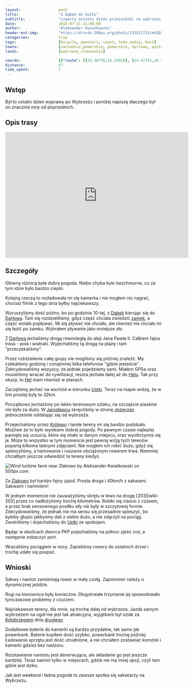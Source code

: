 ```yaml
---
layout:                 post
title:                  "Z Dąbek do Ustki"
subtitle:               "czwarty ostatni dzień przejażdzki na wybrzeżu, 57km i poszukiwanie powrotu"
date:                   2014-07-15 21:00:00
author:                 "Aleksander Kwiatkowski"
header-ext-img:         "https://drscdn.500px.org/photo/133511713/m%3D2048/e94716760c96f76e3352b095377b798e"
categories:             trip
tags:                   [bicycle, panniers, coast, todo_media, best]
towns:                  [zachodnio_pomorskie, pomorskie, darlowo, postomino, ustka]
lands:                  [wybrzeze_slowinskie]

coords:                 [{"route": [[54.38770,16.33028], [54.42751,16.41499], [54.44893,16.39748], [54.50747,16.46700], [54.53995,16.54185], [54.50977,16.61721], [54.50987,16.65411], [54.51704,16.65377], [54.52023,16.77514], [54.51056,16.80758], [54.53846,16.82166], [54.57897,16.86097]], "type": "bicycle"}]
distance:               57
time_spent:             7
---
```


[day-2]:                /trip/2014/07/13/z-dziwnowka-do-ustroni-morskich/

[wiki-darlowo-zamek]:   https://pl.wikipedia.org/wiki/Zamek_Ksi%C4%85%C5%BC%C4%85t_Pomorskich_w_Dar%C5%82owie
[wiki-dabki]:           https://pl.wikipedia.org/wiki/D%C4%85bki_(wojew%C3%B3dztwo_zachodniopomorskie)
[wiki-darlowo]:         https://pl.wikipedia.org/wiki/Dar%C5%82owo
[wiki-hel]:             https://pl.wikipedia.org/wiki/Hel_(miasto)
[wiki-ustka]:           https://pl.wikipedia.org/wiki/Ustka
[wiki-jaroslawiec]:     https://pl.wikipedia.org/wiki/Jaros%C5%82awiec_(wojew%C3%B3dztwo_zachodniopomorskie)
[wiki-jezierzany]:      https://pl.wikipedia.org/wiki/Jezierzany_(wojew%C3%B3dztwo_zachodniopomorskie)
[wiki-krolewo]:         https://pl.wikipedia.org/wiki/Kr%C3%B3lewo_(wojew%C3%B3dztwo_zachodniopomorskie)
[wiki-zlakowo]:         https://pl.wikipedia.org/wiki/Z%C5%82akowo
[wiki-kolobrzeg]:       https://pl.wikipedia.org/wiki/Ko%C5%82obrzeg

Wstęp
-----

Był to ostatni dzień wyprawy po Wybrzeżu i poniżej napiszę dlaczego był on
znacznie inny od poprzednich.

Opis trasy
----------

<iframe height='405' width='590' frameborder='0' allowtransparency='true' scrolling='no' src='https://www.strava.com/activities/166527622/embed/3d97f43e1236e73d21f690c3f1ff8bc49e4607ff'></iframe>

Szczegóły
---------

Główną różnicą była dobra pogoda. Niebo chyba było bezchmurne, co za tym idzie
było bardzo ciepło.

Kolejną rzeczą to rozładowała mi się kamerka i nie mogłem nic nagrać, chociaż
filmik z tego dnia byłby najciekawszy.

Wyruszyliśmy dość późno, bo po godzinie 10-tej, z [Dąbek][wiki-dabki] kierując
się do [Darłowa][wiki-darlowo]. Tam się rozdzieliliśmy, gdyż część chciała zwiedzić
[zamek][wiki-darlowo-zamek], a część wolała popływać. Mi się pływać nie chciało, ale
również nie chciało mi się łazić po zamku. Wybrałem pływanie jako mniejsze zło.

Z [Darłowa][wiki-darlowo] jechaliśmy drogą równoległą do aleji Jana Pawła II.
Całkiem fajna trasa - pola i wiatraki. Wyjechaliśmy tą drogą na plażę i tam
"przeczekaliśmy".

Przez roździelenie całej grupy nie mogliśmy się później znaleźć. My czekaliśmy
godzinę i conajmniej kilka telefonów "gdzie jesteście". Zdecydowaliśmy wszyscy, że
jednak pojedziemy sami. Miałem GPSa oraz musieliśmy wracać do cywilizacji, reszta
jechała dalej aż do [Helu][wiki-hel]. Tak przy okazji, to [Hel][wiki-hel] mam
również w planach.

Zaczęliśmy jechać na wschód w kierunku [Ustki][wiki-ustka]. Teraz na mapie widzę,
że w linii prostej były to 32km.

Początkowo jechaliśmy po lekko terenowym szlaku, na szczęście piasków nie było za dużo.
W [Jarosławcu][wiki-jaroslawiec] skręciliśmy w stronę [Jezierzan][wiki-jezierzany]
jednocześnie oddalając się od wybrzeża.

Przejechaliśmy przez [Królewo][wiki-krolewo] i tamte tereny mi się bardzo
podobało. Możliwe że to było wynikiem dobrej pogody. Po pewnym czasie najlepiej
pamięta się uczucia, które się miało w danym miejscu, oraz wyolbrzymia się je.
Może to wszystko w tym momencie jest pewną wizją tych terenów popartą kilkoma
ładnymi zdjęciami. Nie mogłem ich robić dużo, gdyż się spieszyliśmy,
a hamowanie i ruszanie obciążonym rowerem trwa.
Niemniej chciałbym jeszcze odwiedzić te tereny kiedyś.

<div class='pixels-photo'>
  <p>
    <img src='https://drscdn.500px.org/photo/133542849/m%3D900/c7372cbeedc4b690c0ed5dc4a56785ab' alt='Wind turbine farm near Złakowo by Aleksander Kwiatkowski on 500px.com'>
  </p>
  <a href='https://500px.com/photo/133542849/wind-turbine-farm-near-z%C5%82akowo-by-aleksander-kwiatkowski' alt='Wind turbine farm near Złakowo by Aleksander Kwiatkowski on 500px.com'></a>
</div>
<script type='text/javascript' src='https://500px.com/embed.js'></script>

Za [Zlakowo][wiki-zlakowo] był bardzo fajny zjazd. Prosta droga i 40km/h z
sakwami. Sakwami i namiotem!

W jednym momencie nie zauważyliśmy skrętu w lewo na drogę [203][wiki-203] przez
co nadłożyliśmy trochę kilometrów. Robiło się ciasno z czasem, a przez brak
sensownego posiłku siły nie były w szczytowej formie. Zdecydowaliśmy, że
jednak nie ma sensu się przesadnie spieszyć, bo byłoby głupio jakbyśmy dali z
siebie dużo, a nie zdąrzyli na pociąg. Zwolniliśmy i dojechaliśmy do [Ustki][wiki-ustka]
ze spokojem.

Będąc w okolicach dworca PKP pojechaliśmy na północ zjeść coś, a następnie zobaczyć
port.

Wracaliśmy pociągiem w nocy. Zapieliśmy rowery do ostatnich drzwi i trochę udało się
pospać.


Wnioski
-------

Sakwy i namiot zamieniają rower w mały czołg. Zapomnieć należy o dynamicznej jeździe.

Rogi na kierownice były konieczne. Długotrwałe trzymanie jej spowodowało
tymczasowe problemy z czuciem.

Najciekawsze tereny, dla mnie, są trochę dalej od wybrzeża. Jazda samym wybrzeżem
na ogół nie jest tak atrakcyjna, wyjątkiem był szlak za [Kołobrzegiem][wiki-kolobrzeg]
dnia [drugiego][day-2]

Dodatkowe baterie do kamerki są bardzo przydatne, tak samo jak powerbank. Baterie
kupiłem dość szybko, powerbank trochę później. Ładowanie sprzętu jest dość utrudnione,
a nie chciałem zostawiać komórki i kamerki gdzieś bez nadzoru.

Rozstawianie namiotu jest denerwujące, ale składanie go jest jeszcze bardziej.
Teraz namiot tylko w miejscach, gdzie nie ma innej opcji, czyli tam gdzie jest dziko.

Jak jest weekend i ładna pogoda to zawsze spotka się sakwiarzy na Wybrzeżu.
